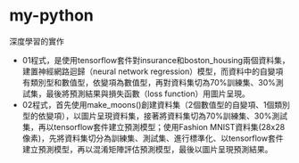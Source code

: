 # my-python
深度學習的實作<br>

* 01程式，是使用tensorflow套件對insurance和boston_housing兩個資料集，建置神經網路迴歸（neural network regression）模型，而資料中的自變項有類別型和數值型，依變項為數值型，再對資料集切為70%訓練集、30%測試集，最後將預測結果與損失函數（loss function）用圖片呈現。
* 02程式，首先使用make_moons()創建資料集（2個數值型的自變項、1個類別型的依變項），以圖片呈現資料集，接著將資料集切為70%訓練集、30%測試集，再以tensorflow套件建立預測模型；使用Fashion MNIST資料集(28x28像素)，先將資料集切分為訓練集、測試集、進行標準化、以tensorflow套件建立預測模型，再以混淆矩陣評估預測模型，最後以圖片呈現預測結果。


